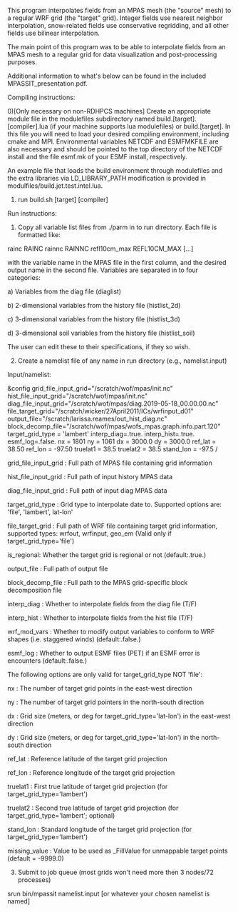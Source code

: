 This program interpolates fields from an MPAS mesh (the "source" mesh)
to a regular WRF grid (the "target" grid). Integer fields use
nearest neighbor interpolation, snow-related fields use conservative
regridding, and all other fields use bilinear interpolation.

The main point of this program was to be able to interpolate fields from
an MPAS mesh to a regular grid for data visualization and post-processing
purposes. 

Additional information to what's below can be found in the included MPASSIT_presentation.pdf.

Compiling instructions: 

0)[Only necessary on non-RDHPCS machines]
  Create an appropriate module file in the modulefiles subdirectory named build.[target].[compiler].lua
  (if your machine supports lua modulefiles) or build.[target]. In this file you will need to load 
  your desired compiling environment, including cmake and MPI. Environmental variables NETCDF and 
  ESMFMKFILE are also necessary and should be pointed to the top directory of the NETCDF install and
  the file esmf.mk of your ESMF install, respectively.  

  An example file that loads the build environment through modulefiles and the extra libraries
  via LD_LIBRARY_PATH modification is provided in modulfiles/build.jet.test.intel.lua.

1) run build.sh [target] [compiler]


Run instructions:

1) Copy all variable list files from ./parm in to run directory. Each file is formatted like:

rainc                           RAINC
rainnc                          RAINNC
refl10cm_max                    REFL10CM_MAX
[...]

with the variable name in the MPAS file in the first column, and the desired output
name in the second file. Variables are separated in to four categories: 

a) Variables from the diag file (diaglist)

b) 2-dimensional variables from the history file (histlist_2d)

c) 3-dimensional variables from the history file (histlist_3d)

d) 3-dimensional soil variables from the history file (histlist_soil)

The user can edit these to their specifications, if they so wish.

2) Create a namelist file of any name in run directory (e.g., namelist.input)

Input/namelist:

&config
  grid_file_input_grid="/scratch/wof/mpas/init.nc"
  hist_file_input_grid="/scratch/wof/mpas/init.nc"
  diag_file_input_grid="/scratch/wof/mpas/diag.2019-05-18_00.00.00.nc"
  file_target_grid="/scratch/wicker/27April2011/ICs/wrfinput_d01"
  output_file="/scratch/larissa.reames/out_hist_diag.nc"
  block_decomp_file="/scratch/wof/mpas/wofs_mpas.graph.info.part.120"
  target_grid_type = 'lambert'
  interp_diag=.true.
  interp_hist=.true.
  esmf_log=.false.
  nx = 1801
  ny = 1061
  dx = 3000.0
  dy = 3000.0
  ref_lat = 38.50
  ref_lon = -97.50
  truelat1 = 38.5
  truelat2 = 38.5
  stand_lon = -97.5
/

grid_file_input_grid : Full path of MPAS file containing grid information

hist_file_input_grid : Full path of input history MPAS data

diag_file_input_grid : Full path of input diag MPAS data

target_grid_type : Grid type to interpolate date to. 
	 	   Supported options are: 'file', 'lambert', lat-lon'

file_target_grid : Full path of WRF file containing target grid information, 
                   supported types: wrfout, wrfinput, geo_em 
		   (Valid only if target_grid_type='file')

is_regional: Whether the target grid is regional or not (default:.true.)

output_file : Full path of output file

block_decomp_file : Full path to the MPAS grid-specific block decomposition file

interp_diag : Whether to interpolate fields from the diag file (T/F)

interp_hist : Whether to interpolate fields from the hist file (T/F)

wrf_mod_vars : Whether to modify output variables to conform to WRF shapes (i.e. staggered winds) (default:.false.)

esmf_log    : Whether to output ESMF files (PET) if an ESMF error is encounters (default:.false.)

The following options are only valid for target_grid_type NOT 'file':

nx : The number of target grid points in the east-west direction

ny : The number of target grid pointers in the north-south direction

dx : Grid size (meters, or deg for target_grid_type='lat-lon') in the east-west direction

dy : Grid size (meters, or deg for target_grid_type='lat-lon') in the north-south direction

ref_lat : Reference latitude of the target grid projection

ref_lon : Reference longitude of the target grid projection

truelat1 : First true latitude of target grid projection (for target_grid_type='lambert')

truelat2 : Second true latitude of target grid projection (for target_grid_type='lambert'; optional)

stand_lon : Standard longitude of the target grid projection (for target_grid_type='lambert')

missing_value : Value to be used as _FillValue for unmappable target points (default = -9999.0)

3) Submit to job queue (most grids won't need more then 3 nodes/72 processes)

 srun bin/mpassit namelist.input  [or whatever your chosen namelist is named]
